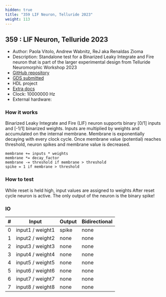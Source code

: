 ```yaml
---
hidden: true
title: "359 LIF Neuron, Telluride 2023"
weight: 113
---
```


## 359 : LIF Neuron, Telluride 2023

* Author: Paola Vitolo, Andrew Wabnitz, ReJ aka Renaldas Zioma
* Description: Standalone test for a Binarized Leaky Integrate and Fire neuron that is part of the larger experimental design from Telluride Neuromorphic Workshop 2023
* [GitHub repository](https://github.com/rejunity/tt04-LIF-neuron-telluride2023)
* [GDS submitted](https://github.com/rejunity/tt04-LIF-neuron-telluride2023/actions/runs/6125865472)
* HDL project
* [Extra docs]()
* Clock: 10000000 Hz
* External hardware: 



### How it works

Binarized Leaky Integrate and Fire (LIF) neuron supports binary [0/1] inputs and [-1/1] binarized weights.
Inputs are multiplied by weights and accumulated on the internal membrane. Membrane is exponentially decaying with every clock cycle.
Once membrane value (potential) reaches threshold, neuron spikes and membrane value is decreased.

```
membrane += inputs * weights
membrane *= decay_factor
membrane -= threshold if membrane > threshold
spike = 1 if membrane > threshold
```


### How to test

While reset is held high, input values are assigned to weights
After reset cycle neuron is active. The only output of the neuron is the binary spike!


### IO

| # | Input        | Output       | Bidirectional      |
|---|--------------|--------------| -------------------|
| 0 | input1 / weight1  | spike | none |
| 1 | input2 / weight2  | none | none |
| 2 | input3 / weight3  | none | none |
| 3 | input4 / weight4  | none | none |
| 4 | input5 / weight5  | none | none |
| 5 | input6 / weight6  | none | none |
| 6 | input7 / weight7  | none | none |
| 7 | input8 / weight8  | none | none |
